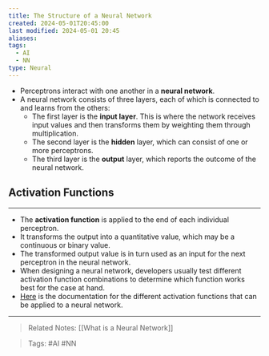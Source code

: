 ```yaml
---
title: The Structure of a Neural Network
created: 2024-05-01T20:45:00
last modified: 2024-05-01 20:45
aliases: 
tags:
  - AI
  - NN
type: Neural
---
```

- Perceptrons interact with one another in a **neural network**.
- A neural network consists of three layers, each of which is connected to and learns from the others:
	- The first layer is the **input layer**. This is where the network receives input values and then transforms them by weighting them through multiplication.
	- The second layer is the **hidden** layer, which can consist of one or more perceptrons.
	- The third layer is the **output** layer, which reports the outcome of the neural network.
## Activation Functions
---
- The **activation function** is applied to the end of each individual perceptron.
- It transforms the output into a quantitative value, which may be a continuous or binary value.
- The transformed output value is in turn used as an input for the next perceptron in the neural network.
- When designing a neural network, developers usually test different activation function combinations to determine which function works best for the case at hand.
- [Here](https://ml-cheatsheet.readthedocs.io/en/latest/activation_functions.html) is the documentation for the different activation functions that can be applied to a neural network.
---
>Related Notes: [[What is a Neural Network]]

>Tags: #AI #NN 
